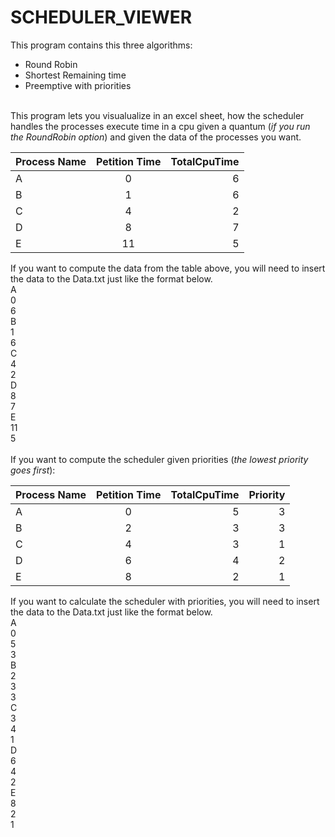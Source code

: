 # SCHEDULER_VIEWER
This program contains this three algorithms:<br>
- Round Robin <br>
- Shortest Remaining time <br>
- Preemptive with priorities <br>
<br>
This program lets you visualualize in an excel sheet, how the scheduler handles the processes execute time in a cpu given a quantum (<i>if you run the RoundRobin option</i>) and given the data of the processes you want.<br>

| Process Name   |      Petition Time      |  TotalCpuTime |
|----------|:-------------:|------:|
| A |  0 | 6 |
| B |    1   |   6 |
| C | 4 |   2 |
| D | 8 |   7 |
| E | 11 |   5 |<br>

If you want to compute the data from the table above, you will need to insert the data to the Data.txt just like the format below.<br>
A<br>
0<br>
6<br>
B<br>
1<br>
6<br>
C<br>
4<br>
2<br>
D<br>
8<br>
7<br>
E<br>
11<br>
5<br>
<br>
If you want to compute the scheduler given priorities (<i>the lowest priority goes first</i>):

| Process Name   |      Petition Time      |   TotalCpuTime  |  Priority  |
|----------|:-------------:|------:|------:|
| A |  0 | 5 |3 |
| B |    2   |   3 |3 |
| C | 4 |   3 |1 |
| D | 6 |   4 |2 |
| E | 8 |   2 |1 |<br>
If you want to calculate the scheduler with priorities, you will need to insert the data to the Data.txt just like the format below.<br>
A<br>
0<br>
5<br>
3<br>
B<br>
2<br>
3<br>
3<br>
C<br>
3<br>
4<br>
1<br>
D<br>
6<br>
4<br>
2<br>
E<br>
8<br>
2<br>
1<br>